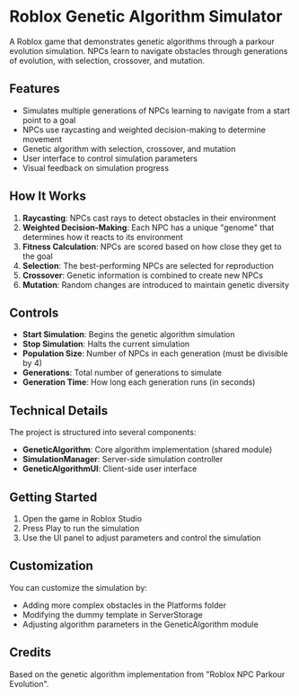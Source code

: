 # Roblox Genetic Algorithm Simulator

A Roblox game that demonstrates genetic algorithms through a parkour evolution simulation. NPCs learn to navigate obstacles through generations of evolution, with selection, crossover, and mutation.

## Features

- Simulates multiple generations of NPCs learning to navigate from a start point to a goal
- NPCs use raycasting and weighted decision-making to determine movement
- Genetic algorithm with selection, crossover, and mutation
- User interface to control simulation parameters
- Visual feedback on simulation progress

## How It Works

1. **Raycasting**: NPCs cast rays to detect obstacles in their environment
2. **Weighted Decision-Making**: Each NPC has a unique "genome" that determines how it reacts to its environment
3. **Fitness Calculation**: NPCs are scored based on how close they get to the goal
4. **Selection**: The best-performing NPCs are selected for reproduction
5. **Crossover**: Genetic information is combined to create new NPCs
6. **Mutation**: Random changes are introduced to maintain genetic diversity

## Controls

- **Start Simulation**: Begins the genetic algorithm simulation
- **Stop Simulation**: Halts the current simulation
- **Population Size**: Number of NPCs in each generation (must be divisible by 4)
- **Generations**: Total number of generations to simulate
- **Generation Time**: How long each generation runs (in seconds)

## Technical Details

The project is structured into several components:

- **GeneticAlgorithm**: Core algorithm implementation (shared module)
- **SimulationManager**: Server-side simulation controller
- **GeneticAlgorithmUI**: Client-side user interface

## Getting Started

1. Open the game in Roblox Studio
2. Press Play to run the simulation
3. Use the UI panel to adjust parameters and control the simulation

## Customization

You can customize the simulation by:

- Adding more complex obstacles in the Platforms folder
- Modifying the dummy template in ServerStorage
- Adjusting algorithm parameters in the GeneticAlgorithm module

## Credits

Based on the genetic algorithm implementation from "Roblox NPC Parkour Evolution".